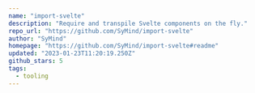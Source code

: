 ```yaml
---
name: "import-svelte"
description: "Require and transpile Svelte components on the fly."
repo_url: "https://github.com/SyMind/import-svelte"
author: "SyMind"
homepage: "https://github.com/SyMind/import-svelte#readme"
updated: "2023-01-23T11:20:19.250Z"
github_stars: 5
tags: 
  - tooling
---
```

